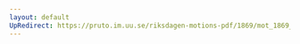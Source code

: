 ```yaml
---
layout: default
UpRedirect: https://pruto.im.uu.se/riksdagen-motions-pdf/1869/mot_1869__ak__243/mot_1869__ak__243-011.pdf
---
```

